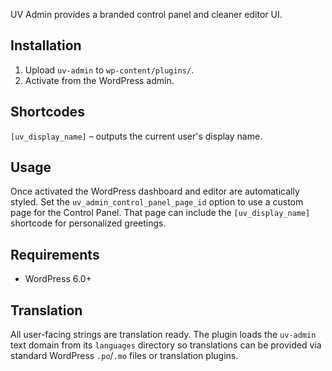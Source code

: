 UV Admin provides a branded control panel and cleaner editor UI.

## Installation
1. Upload `uv-admin` to `wp-content/plugins/`.
2. Activate from the WordPress admin.

## Shortcodes
`[uv_display_name]` – outputs the current user's display name.

## Usage
Once activated the WordPress dashboard and editor are automatically styled. Set the `uv_admin_control_panel_page_id` option to use a custom page for the Control Panel. That page can include the `[uv_display_name]` shortcode for personalized greetings.

## Requirements
- WordPress 6.0+

## Translation
All user-facing strings are translation ready. The plugin loads the `uv-admin` text domain from its `languages` directory so translations can be provided via standard WordPress `.po`/`.mo` files or translation plugins.
